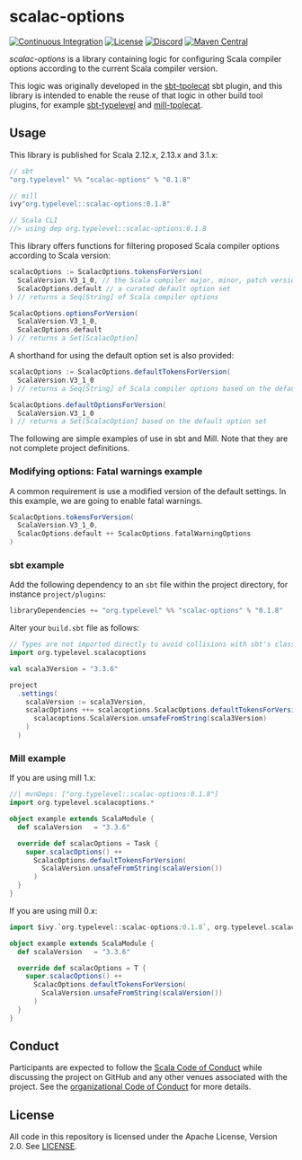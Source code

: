 # scalac-options

[![Continuous Integration](https://github.com/typelevel/scalac-options/actions/workflows/ci.yml/badge.svg)](https://github.com/typelevel/scalac-options/actions/workflows/ci.yml)
[![License](https://img.shields.io/github/license/typelevel/scalac-options.svg)](https://opensource.org/licenses/Apache-2.0)
[![Discord](https://img.shields.io/discord/632277896739946517.svg?label=&logo=discord&logoColor=ffffff&color=404244&labelColor=6A7EC2)](https://discord.gg/D7wY3aH7BQ)
[![Maven Central](https://img.shields.io/maven-central/v/org.typelevel/scalac-options_3)](https://search.maven.org/artifact/org.typelevel/scalac-options_3)

*scalac-options* is a library containing logic for configuring Scala compiler options according to the current Scala compiler version.

This logic was originally developed in the [sbt-tpolecat](https://github.com/typelevel/sbt-tpolecat) sbt plugin, and this library is intended to enable the reuse of that logic in other build tool plugins, for example [sbt-typelevel](https://github.com/typelevel/sbt-typelevel) and [mill-tpolecat](https://github.com/DavidGregory084/mill-tpolecat).

## Usage

This library is published for Scala 2.12.x, 2.13.x and 3.1.x:

```scala
// sbt
"org.typelevel" %% "scalac-options" % "0.1.8"

// mill
ivy"org.typelevel::scalac-options:0.1.8"

// Scala CLI
//> using dep org.typelevel::scalac-options:0.1.8
```

This library offers functions for filtering proposed Scala compiler options according to Scala version:

```scala
scalacOptions := ScalacOptions.tokensForVersion(
  ScalaVersion.V3_1_0, // the Scala compiler major, minor, patch version
  ScalacOptions.default // a curated default option set
) // returns a Seq[String] of Scala compiler options

ScalacOptions.optionsForVersion(
  ScalaVersion.V3_1_0,
  ScalacOptions.default
) // returns a Set[ScalacOption]
```

A shorthand for using the default option set is also provided:

```scala
scalacOptions := ScalacOptions.defaultTokensForVersion(
  ScalaVersion.V3_1_0
) // returns a Seq[String] of Scala compiler options based on the default option set

ScalacOptions.defaultOptionsForVersion(
  ScalaVersion.V3_1_0
) // returns a Set[ScalacOption] based on the default option set
```

The following are simple examples of use in sbt and Mill. Note that they are not complete project definitions.

### Modifying options: Fatal warnings example

A common requirement is use a modified version of the default settings. In this example, we are going to enable fatal warnings.

```scala
ScalacOptions.tokensForVersion(
  ScalaVersion.V3_1_0,
  ScalacOptions.default ++ ScalacOptions.fatalWarningOptions
)
```

### sbt example

Add the following dependency to an `sbt` file within the project directory, for instance `project/plugins`:

```scala
libraryDependencies += "org.typelevel" %% "scalac-options" % "0.1.8"
```

Alter your `build.sbt` file as follows:

```scala
// Types are not imported directly to avoid collisions with sbt's classes.
import org.typelevel.scalacoptions

val scala3Version = "3.3.6"

project
  .settings(
    scalaVersion := scala3Version,
    scalacOptions ++= scalacoptions.ScalacOptions.defaultTokensForVersion(
      scalacoptions.ScalaVersion.unsafeFromString(scala3Version)
    )
  )
```

### Mill example

If you are using mill 1.x:

```scala
//| mvnDeps: ["org.typelevel::scalac-options:0.1.8"]
import org.typelevel.scalacoptions.*

object example extends ScalaModule {
  def scalaVersion   = "3.3.6"

  override def scalacOptions = Task {
    super.scalacOptions() ++
      ScalacOptions.defaultTokensForVersion(
        ScalaVersion.unsafeFromString(scalaVersion())
      )
  }
}
```

If you are using mill 0.x:

```scala
import $ivy.`org.typelevel::scalac-options:0.1.8`, org.typelevel.scalacoptions._

object example extends ScalaModule {
  def scalaVersion   = "3.3.6"

  override def scalacOptions = T {
    super.scalacOptions() ++
      ScalacOptions.defaultTokensForVersion(
        ScalaVersion.unsafeFromString(scalaVersion())
      )
  }
}
```

## Conduct

Participants are expected to follow the [Scala Code of Conduct](https://www.scala-lang.org/conduct/) while discussing the project on GitHub and any other venues associated with the project. See the [organizational Code of Conduct](https://github.com/typelevel/.github/blob/main/CODE_OF_CONDUCT.md) for more details.

## License

All code in this repository is licensed under the Apache License, Version 2.0. See [LICENSE](./LICENSE).
